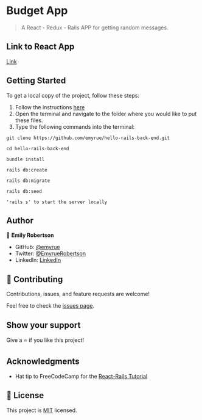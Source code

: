 # Budget App

> A React - Redux - Rails APP for getting random messages.

## Link to React App
[Link](https://github.com/emyrue/hello-react-front-end)

## Getting Started

To get a local copy of the project, follow these steps: 
1. Follow the instructions [here](https://github.com/emyrue/hello-react-front-end)
2. Open the terminal and navigate to the folder where you would like to put these files.
3. Type the following commands into the terminal: 
 ```
 git clone https://github.com/emyrue/hello-rails-back-end.git
 ```
 ```
 cd hello-rails-back-end
 ```

```
bundle install
```
```
rails db:create
```
```
rails db:migrate
```
```
rails db:seed
```

```
'rails s' to start the server locally
```

## Author

👤 **Emily Robertson**

- GitHub: [@emyrue](https://github.com/emyrue)
- Twitter: [@EmyrueRobertson](https://twitter.com/EmyrueRobertson)
- LinkedIn: [LinkedIn](https://www.linkedin.com/in/emilyruthrobertson/)

## 🤝 Contributing

Contributions, issues, and feature requests are welcome!

Feel free to check the [issues page](https://github.com/hsztan/Hello-Rails-React/issues).

## Show your support

Give a ⭐️ if you like this project!

## Acknowledgments

- Hat tip to FreeCodeCamp for the [React-Rails Tutorial](https://www.freecodecamp.org/news/how-to-create-a-rails-project-with-a-react-and-redux-front-end-8b01e17a1db/)

## 📝 License

This project is [MIT](./LICENSE) licensed.